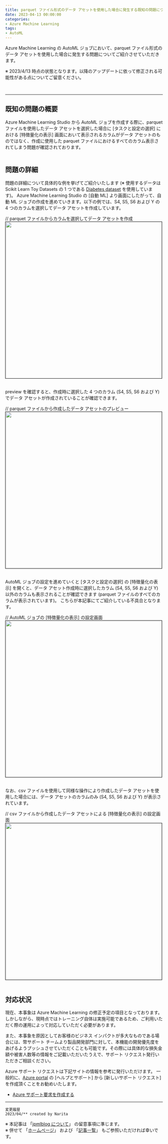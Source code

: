 ```yaml
---
title: parquet ファイル形式のデータ アセットを使用した場合に発生する既知の問題について 
date: 2023-04-13 00:00:00
categories:
- Azure Machine Learning
tags:
- AutoML
---
```


Azure Machine Learning の AutoML ジョブにおいて、parquet ファイル形式のデータ アセットを使用した場合に発生する問題についてご紹介させていただきます。

※ 2023/4/13 時点の状態となります。以降のアップデートに依って修正される可能性がある点についてご留意ください。

<!-- more -->
<br>

***
## 既知の問題の概要

Azure Machine Learning Studio から AutoML ジョブを作成する際に、parquet ファイルを使用したデータ アセットを選択した場合に [タスクと設定の選択] における [特徴量化の表示] 画面において表示されるカラムがデータ アセットのものではなく、作成に使用した parquet ファイルにおけるすべてのカラム表示されてしまう問題が確認されております。  
<br>

## 問題の詳細

問題の詳細について具体的な例を挙げてご紹介いたします (※ 使用するデータは Scikit Learn Toy Datasets の 1 つである [Diabetes dataset](https://scikit-learn.org/stable/datasets/toy_dataset.html#diabetes-dataset
) を使用しています)。 Azure Machine Learning Studio の [自動 ML] より画面にしたがって、自動 ML ジョブの作成を進めていきます。以下の例では、S4, S5, S6 および Y の 4 つのカラムを選択してデータ アセットを作成しています。  

// parquet ファイルからカラムを選択してデータ アセットを作成
<img src="https://jpmlblog.github.io/images/AML-automl-issue/azureml-parquet.png" width=500px align="left" border="1"><br clear="left"><br>

preview を確認すると、作成時に選択した 4 つのカラム (S4, S5, S6 および Y) でデータ アセットが作成されていることが確認できます。  

// parquet ファイルから作成したデータ アセットのプレビュー
<img src="https://jpmlblog.github.io/images/AML-automl-issue/azureml-parquet-preview.png" width=500px align="left" border="1"><br clear="left"><br>

AutoML ジョブの設定を進めていくと [タスクと設定の選択] の [特徴量化の表示] を開くと、データ アセット作成時に選択したカラム (S4, S5, S6 および Y) 以外のカラムも表示されることが確認できます (parquet ファイルのすべてのカラムが表示されています)。 こちらが本記事にてご紹介している不具合となります。  

// AutoML ジョブの [特徴量化の表示] の設定画面
<img src="https://jpmlblog.github.io/images/AML-automl-issue/azureml-parquet-featurization.png" width=500px align="left" border="1"><br clear="left"><br>

なお、csv ファイルを使用して同様な操作により作成したデータ アセットを使用した場合には、データ アセットのカラムのみ (S4, S5, S6 および Y) が表示されています。

// csv ファイルから作成したデータ アセットによる [特徴量化の表示] の設定画面
<img src="https://jpmlblog.github.io/images/AML-automl-issue/azureml-csv-featurization.png" width=500px align="left" border="1"><br clear="left">
<br>

## 対応状況

現在、本事象は Azure Machine Learning の修正予定の項目となっております。 しかしながら、現時点ではトレーニング自体は実施可能であるため、ご利用いただく際の運用によって対応していただく必要があります。  

また、本事象を原因としてお客様のビジネス インパクトが多大なものである場合には、幣サポート チームより製品開発部門に対して、本機能の開発優先度をあげるようプッシュさせていただくことも可能です。その際には具体的な損失金額や被害人数等の情報をご記載いただいたうえで、サポート リクエスト発行いただきご相談ください。

Azure サポート リクエストは下記サイトの情報を参考に発行いただけます。 一般的に、[Azure portal](https://portal.azure.com/) の [ヘルプとサポート] から [新しいサポート リクエスト] を作成頂くことをお勧めいたします。

- [Azure サポート要求を作成する](https://docs.microsoft.com/ja-jp/azure/azure-portal/supportability/how-to-create-azure-support-request)  

***
`変更履歴`  
`2023/04/** created by Narita`

※ 本記事は 「[jpmlblog について](https://jpmlblog.github.io/blog/2020/01/01/about-jpmlblog/)」 の留意事項に準じます。  
※ 併せて 「[ホームページ](https://jpmlblog.github.io/blog/)」 および 「[記事一覧](https://jpmlblog.github.io/blog/archives/)」 もご参照いただければ幸いです。 
